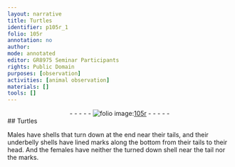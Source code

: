 ```yaml
---
layout: narrative
title: Turtles
identifier: p105r_1
folio: 105r
annotation: no
author:
mode: annotated
editor: GR8975 Seminar Participants
rights: Public Domain
purposes: [observation]
activities: [animal observation]
materials: []
tools: []
---
```


 <div class="folio" align="center">- - - - - <a href="http://gallica.bnf.fr/ark:/12148/btv1b10500001g/f215.image" target="_blank"><img src="https://cu-mkp.github.io/GR8975-edition/assets/photo-icon.png" alt="folio image: " style="display:inline-block; margin-bottom:-3px;"/>105r</a> - - - - - </div>  
## <span class="animal">Turtles</span>

 
<span class="activity"></span>Males have shells that turn down at the end near their tails, and their underbelly shells have lined marks along the bottom from their tails to their head. And the females have neither the turned down shell near the tail nor the marks.
 